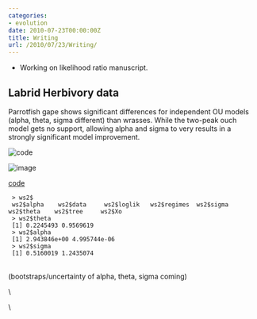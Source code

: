 ```yaml
---
categories:
- evolution
date: 2010-07-23T00:00:00Z
title: Writing
url: /2010/07/23/Writing/
---
```


-   Working on likelihood ratio manuscript.

Labrid Herbivory data
---------------------

Parrotfish gape shows significant differences for independent OU models
(alpha, theta, sigma different) than wrasses. While the two-peak ouch
model gets no support, allowing alpha and sigma to very results in a
strongly significant model improvement.

![code](http://openwetware.org/images/thumb/6/66/Labrid_gape.png/800px-Labrid_gape.png)

![image](/skins/common/images/magnify-clip.png)

[code](http://github.com/cboettig/wrightscape/blob/5e2f978e955bb5de58dc4be5c48ca6c6a35c5f5b/demos/labrids.R "http://github.com/cboettig/wrightscape/blob/5e2f978e955bb5de58dc4be5c48ca6c6a35c5f5b/demos/labrids.R")

~~~~ {.de1}
 > ws2$
 ws2$alpha    ws2$data     ws2$loglik   ws2$regimes  ws2$sigma    ws2$theta    ws2$tree     ws2$Xo
 > ws2$theta
 [1] 0.2245493 0.9569619
 > ws2$alpha
 [1] 2.943846e+00 4.995744e-06
 > ws2$sigma
 [1] 0.5160019 1.2435074
~~~~

\
 (bootstraps/uncertainty of alpha, theta, sigma coming)

\

\

